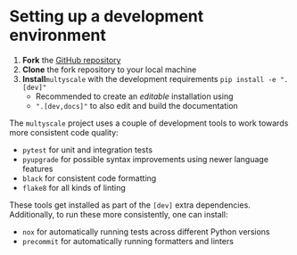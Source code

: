 # Setting up a development environment

1. **Fork** the [GitHub repository](https://github.com/computational-psychology/multyscale/)
2. **Clone** the fork repository to your local machine
3. **Install**`multyscale` with the development requirements `pip install -e ".[dev]"`
    - Recommended to create an *editable* installation using 
    - `".[dev,docs]"` to also edit and build the documentation

The `multyscale` project uses a couple of development tools
to work towards more consistent code quality:

- `pytest` for unit and integration tests
- `pyupgrade` for possible syntax improvements using newer language features
- `black` for consistent code formatting
- `flake8` for all kinds of linting

These tools get installed as part of the `[dev]` extra dependencies.
Additionally, to run these more consistently, one can install:

- `nox` for automatically running tests across different Python versions
- `precommit` for automatically running formatters and linters
